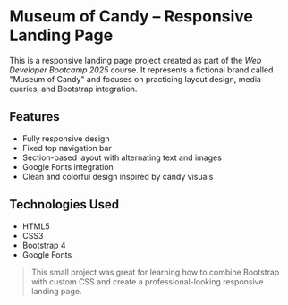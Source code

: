 # Museum of Candy – Responsive Landing Page

This is a responsive landing page project created as part of the *Web Developer Bootcamp 2025* course. It represents a fictional brand called "Museum of Candy" and focuses on practicing layout design, media queries, and Bootstrap integration.

## Features

- Fully responsive design
- Fixed top navigation bar
- Section-based layout with alternating text and images
- Google Fonts integration
- Clean and colorful design inspired by candy visuals

## Technologies Used

- HTML5  
- CSS3  
- Bootstrap 4  
- Google Fonts  


> This small project was great for learning how to combine Bootstrap with custom CSS and create a professional-looking responsive landing page.
